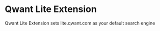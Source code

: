 Qwant Lite Extension
================

Qwant Lite Extension sets lite.qwant.com as your default search engine